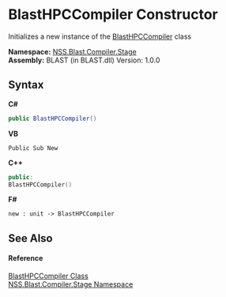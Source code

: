 # BlastHPCCompiler Constructor 
 

Initializes a new instance of the <a href="5743761a-d108-af73-0e23-c99904f76a7a.md">BlastHPCCompiler</a> class

**Namespace:**&nbsp;<a href="f44e629d-16ad-ce78-c6d1-bb239589698b.md">NSS.Blast.Compiler.Stage</a><br />**Assembly:**&nbsp;BLAST (in BLAST.dll) Version: 1.0.0

## Syntax

**C#**<br />
``` C#
public BlastHPCCompiler()
```

**VB**<br />
``` VB
Public Sub New
```

**C++**<br />
``` C++
public:
BlastHPCCompiler()
```

**F#**<br />
``` F#
new : unit -> BlastHPCCompiler
```


## See Also


#### Reference
<a href="5743761a-d108-af73-0e23-c99904f76a7a.md">BlastHPCCompiler Class</a><br /><a href="f44e629d-16ad-ce78-c6d1-bb239589698b.md">NSS.Blast.Compiler.Stage Namespace</a><br />